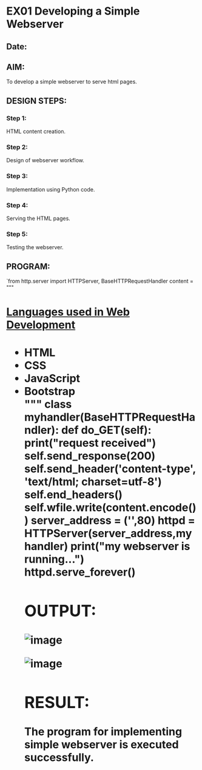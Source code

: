 # EX01 Developing a Simple Webserver
## Date:

## AIM:
To develop a simple webserver to serve html pages.

## DESIGN STEPS:
### Step 1: 
HTML content creation.

### Step 2:
Design of webserver workflow.

### Step 3:
Implementation using Python code.

### Step 4:
Serving the HTML pages.

### Step 5:
Testing the webserver.

## PROGRAM:

`from http.server import HTTPServer, BaseHTTPRequestHandler
content = """
<!DOCTYPE html>
<html>
<head>
<title>My webserver</title>
</head>
<body>
<h1><u>Languages used in Web Development</u><h1>
<ul>
<li>HTML</li>
<li>CSS</li>
<li>JavaScript</li>
<li>Bootstrap</li>
</body>
</html>
"""
class myhandler(BaseHTTPRequestHandler):
    def do_GET(self):
        print("request received")
        self.send_response(200)
        self.send_header('content-type', 'text/html; charset=utf-8')
        self.end_headers()
        self.wfile.write(content.encode())
server_address = ('',80)
httpd = HTTPServer(server_address,myhandler)
print("my webserver is running...")
httpd.serve_forever()


## OUTPUT:

![image](https://github.com/Tharun-1000/simplewebserver/assets/135952958/146439be-3661-46f7-96b7-16f020f46199)



![image](https://github.com/Tharun-1000/simplewebserver/assets/135952958/bfccb0aa-d7a4-4c9d-bab3-cee85c1090c1)






## RESULT:
The program for implementing simple webserver is executed successfully.
